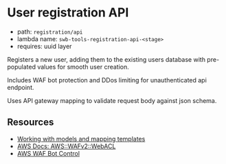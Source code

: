 # User registration API
- path: `registration/api`
- lambda name: `swb-tools-registration-api-<stage>`
- requires: uuid layer

Registers a new user, adding them to the existing users database with pre-populated values for smooth user creation.

Includes WAF bot protection and DDos limiting for unauthenticated api endpoint.

Uses API gateway mapping to validate request body against json schema.


## Resources
- [Working with models and mapping templates](https://docs.aws.amazon.com/apigateway/latest/developerguide/models-mappings.html)
- [AWS Docs: AWS::WAFv2::WebACL](https://docs.aws.amazon.com/AWSCloudFormation/latest/UserGuide/aws-resource-wafv2-webacl.html)
- [AWS WAF Bot Control](https://docs.aws.amazon.com/waf/latest/developerguide/waf-bot-control.html)